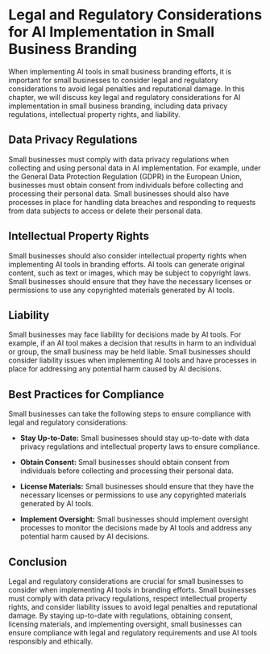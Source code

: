 Legal and Regulatory Considerations for AI Implementation in Small Business Branding
=====================================================================================================================================================

When implementing AI tools in small business branding efforts, it is important for small businesses to consider legal and regulatory considerations to avoid legal penalties and reputational damage. In this chapter, we will discuss key legal and regulatory considerations for AI implementation in small business branding, including data privacy regulations, intellectual property rights, and liability.

Data Privacy Regulations
------------------------

Small businesses must comply with data privacy regulations when collecting and using personal data in AI implementation. For example, under the General Data Protection Regulation (GDPR) in the European Union, businesses must obtain consent from individuals before collecting and processing their personal data. Small businesses should also have processes in place for handling data breaches and responding to requests from data subjects to access or delete their personal data.

Intellectual Property Rights
----------------------------

Small businesses should also consider intellectual property rights when implementing AI tools in branding efforts. AI tools can generate original content, such as text or images, which may be subject to copyright laws. Small businesses should ensure that they have the necessary licenses or permissions to use any copyrighted materials generated by AI tools.

Liability
---------

Small businesses may face liability for decisions made by AI tools. For example, if an AI tool makes a decision that results in harm to an individual or group, the small business may be held liable. Small businesses should consider liability issues when implementing AI tools and have processes in place for addressing any potential harm caused by AI decisions.

Best Practices for Compliance
-----------------------------

Small businesses can take the following steps to ensure compliance with legal and regulatory considerations:

* **Stay Up-to-Date:** Small businesses should stay up-to-date with data privacy regulations and intellectual property laws to ensure compliance.

* **Obtain Consent:** Small businesses should obtain consent from individuals before collecting and processing their personal data.

* **License Materials:** Small businesses should ensure that they have the necessary licenses or permissions to use any copyrighted materials generated by AI tools.

* **Implement Oversight:** Small businesses should implement oversight processes to monitor the decisions made by AI tools and address any potential harm caused by AI decisions.

Conclusion
----------

Legal and regulatory considerations are crucial for small businesses to consider when implementing AI tools in branding efforts. Small businesses must comply with data privacy regulations, respect intellectual property rights, and consider liability issues to avoid legal penalties and reputational damage. By staying up-to-date with regulations, obtaining consent, licensing materials, and implementing oversight, small businesses can ensure compliance with legal and regulatory requirements and use AI tools responsibly and ethically.
